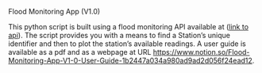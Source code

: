 Flood Monitoring App (V1.0) 

This python script is built using a flood monitoring API available at ([link to api](https://environment.data.gov.uk/flood-monitoring/doc/reference)). The script provides you with a means to find a Station’s unique identifier and then to plot the station’s available readings. 
A user guide is available as a pdf and as a webpage at URL https://www.notion.so/Flood-Monitoring-App-V1-0-User-Guide-1b2447a034a980ad9ad2d056f24ead12. 
